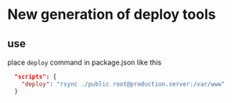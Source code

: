 # New generation of deploy tools
## use
place `deploy` command in package.json like this
````json
  "scripts": {
    "deploy": "rsync ./public root@production.server:/var/www"
  }
````
